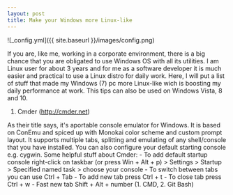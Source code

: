 ```yaml
---
layout: post
title: Make your Windows more Linux-like
---
```


![_config.yml]({{ site.baseurl }}/images/config.png)

If you are, like me, working in a corporate environment, there is a big chance that you are obligated to use Windows OS with all its utilities. I am Linux user for about 3 years and for me as a software developer
it is much easier and practical to use a Linux distro for daily work. Here, I will put a list of stuff that made my Windows (7) pc more Linux-like wich is boosting my daily performance at work. This tips can also
be used on Windows Vista, 8 and 10.


1. Cmder (http://cmder.net)

As their title says, it's aportable console emulator for Windows. It is based on ConEmu and spiced up with Monokai color scheme and custom prompt layout. It supports multiple tabs, splitting and emulating of any 
shell/console that you have installed. You can also configure your default starting console e.g. cygwin. 
Some helpful stuff about Cmder:
    - To add default startup console right-click on taskbar (or press Win + Alt + p) > Settings > Startup > Specified named task > choose your console
    - To switch between tabs you can use Ctrl + Tab
    - To add new tab press Ctrl + t
    - To close tab press Ctrl + w
    - Fast new tab Shift + Alt + number (1. CMD, 2. Git Bash)
